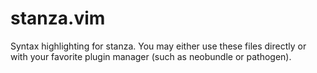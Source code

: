 stanza.vim
==========

Syntax highlighting for stanza. You may either use these files directly or with your favorite plugin manager (such as neobundle or pathogen).
